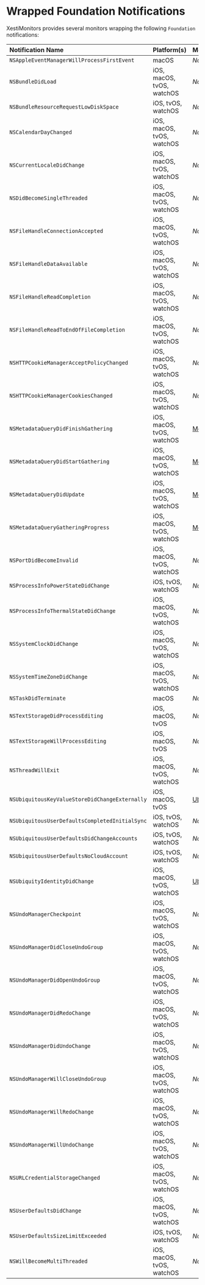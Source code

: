 # Wrapped Foundation Notifications

XestiMonitors provides several monitors wrapping the following `Foundation`
notifications:

Notification Name                              | Platform(s)               | Monitor
:--------------------------------------------- |:------------------------- |:-------
`NSAppleEventManagerWillProcessFirstEvent`     |      macOS                | _Not yet implemented_
`NSBundleDidLoad`                              | iOS, macOS, tvOS, watchOS | _Not yet implemented_
`NSBundleResourceRequestLowDiskSpace`          | iOS,        tvOS, watchOS | _Not yet implemented_
`NSCalendarDayChanged`                         | iOS, macOS, tvOS, watchOS | _Not yet implemented_
`NSCurrentLocaleDidChange`                     | iOS, macOS, tvOS, watchOS | _Not yet implemented_
`NSDidBecomeSingleThreaded`                    | iOS, macOS, tvOS, watchOS | _Not yet implemented_
`NSFileHandleConnectionAccepted`               | iOS, macOS, tvOS, watchOS | _Not yet implemented_
`NSFileHandleDataAvailable`                    | iOS, macOS, tvOS, watchOS | _Not yet implemented_
`NSFileHandleReadCompletion`                   | iOS, macOS, tvOS, watchOS | _Not yet implemented_
`NSFileHandleReadToEndOfFileCompletion`        | iOS, macOS, tvOS, watchOS | _Not yet implemented_
`NSHTTPCookieManagerAcceptPolicyChanged`       | iOS, macOS, tvOS, watchOS | _Not yet implemented_
`NSHTTPCookieManagerCookiesChanged`            | iOS, macOS, tvOS, watchOS | _Not yet implemented_
`NSMetadataQueryDidFinishGathering`            | iOS, macOS, tvOS, watchOS | [MetadataQueryMonitor][metadata_query_monitor]
`NSMetadataQueryDidStartGathering`             | iOS, macOS, tvOS, watchOS | [MetadataQueryMonitor][metadata_query_monitor]
`NSMetadataQueryDidUpdate`                     | iOS, macOS, tvOS, watchOS | [MetadataQueryMonitor][metadata_query_monitor]
`NSMetadataQueryGatheringProgress`             | iOS, macOS, tvOS, watchOS | [MetadataQueryMonitor][metadata_query_monitor]
`NSPortDidBecomeInvalid`                       | iOS, macOS, tvOS, watchOS | _Not yet implemented_
`NSProcessInfoPowerStateDidChange`             | iOS,        tvOS, watchOS | _Not yet implemented_
`NSProcessInfoThermalStateDidChange`           | iOS, macOS, tvOS, watchOS | _Not yet implemented_
`NSSystemClockDidChange`                       | iOS, macOS, tvOS, watchOS | _Not yet implemented_
`NSSystemTimeZoneDidChange`                    | iOS, macOS, tvOS, watchOS | _Not yet implemented_
`NSTaskDidTerminate`                           |      macOS                | _Not yet implemented_
`NSTextStorageDidProcessEditing`               | iOS, macOS, tvOS          | _Not yet implemented_
`NSTextStorageWillProcessEditing`              | iOS, macOS, tvOS          | _Not yet implemented_
`NSThreadWillExit`                             | iOS, macOS, tvOS, watchOS | _Not yet implemented_
`NSUbiquitousKeyValueStoreDidChangeExternally` | iOS, macOS, tvOS          | [UbiquitousKeyValueStoreMonitor][ubiquitous_key_value_store_monitor]
`NSUbiquitousUserDefaultsCompletedInitialSync` | iOS,        tvOS, watchOS | _Not yet implemented_
`NSUbiquitousUserDefaultsDidChangeAccounts`    | iOS,        tvOS, watchOS | _Not yet implemented_
`NSUbiquitousUserDefaultsNoCloudAccount`       | iOS,        tvOS, watchOS | _Not yet implemented_
`NSUbiquityIdentityDidChange`                  | iOS, macOS, tvOS, watchOS | [UbiquityIdentityMonitor][ubiquity_identity_monitor]
`NSUndoManagerCheckpoint`                      | iOS, macOS, tvOS, watchOS | _Not yet implemented_
`NSUndoManagerDidCloseUndoGroup`               | iOS, macOS, tvOS, watchOS | _Not yet implemented_
`NSUndoManagerDidOpenUndoGroup`                | iOS, macOS, tvOS, watchOS | _Not yet implemented_
`NSUndoManagerDidRedoChange`                   | iOS, macOS, tvOS, watchOS | _Not yet implemented_
`NSUndoManagerDidUndoChange`                   | iOS, macOS, tvOS, watchOS | _Not yet implemented_
`NSUndoManagerWillCloseUndoGroup`              | iOS, macOS, tvOS, watchOS | _Not yet implemented_
`NSUndoManagerWillRedoChange`                  | iOS, macOS, tvOS, watchOS | _Not yet implemented_
`NSUndoManagerWillUndoChange`                  | iOS, macOS, tvOS, watchOS | _Not yet implemented_
`NSURLCredentialStorageChanged`                | iOS, macOS, tvOS, watchOS | _Not yet implemented_
`NSUserDefaultsDidChange`                      | iOS, macOS, tvOS, watchOS | _Not yet implemented_
`NSUserDefaultsSizeLimitExceeded`              | iOS,        tvOS, watchOS | _Not yet implemented_
`NSWillBecomeMultiThreaded`                    | iOS, macOS, tvOS, watchOS | _Not yet implemented_

[metadata_query_monitor]:               https://eBardX.github.io/XestiMonitors/Classes/MetadataQueryMonitor.html
[ubiquitous_key_value_store_monitor]:   https://eBardX.github.io/XestiMonitors/Classes/UbiquitousKeyValueStoreMonitor.html
[ubiquity_identity_monitor]:            https://eBardX.github.io/XestiMonitors/Classes/UbiquityIdentityMonitor.html
